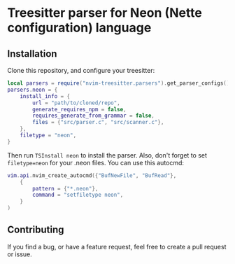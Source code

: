 # Treesitter parser for Neon (Nette configuration) language

## Installation

Clone this repository, and configure your treesitter:

```lua
local parsers = require("nvim-treesitter.parsers").get_parser_configs()
parsers.neon = {
    install_info = {
        url = "path/to/cloned/repo",
        generate_requires_npm = false,
        requires_generate_from_grammar = false,
        files = {"src/parser.c", "src/scanner.c"},
    },
    filetype = "neon",
}
```

Then run `TSInstall neon` to install the parser.
Also, don't forget to set `filetype=neon` for your .neon files. You can use this autocmd: 

```lua
vim.api.nvim_create_autocmd({"BufNewFile", "BufRead"},
    {
        pattern = {"*.neon"},
        command = "setfiletype neon",
    }
)
```

## Contributing

If you find a bug, or have a feature request, feel free to create a pull request or issue.
